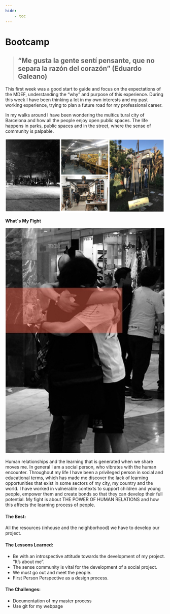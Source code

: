 ```yaml
---
hide:
    - toc
---
```


# Bootcamp

> ## “Me gusta la gente sentí pensante, que no separa la razón del corazón” (Eduardo Galeano)

This first week was a good start to guide and focus on the expectations of the MDEF, understanding the “why” and purpose of this experience. During this week I have been thinking a lot in my own interests and my past working experience, trying to plan a future road for my professional career.

In my walks around I have been wondering the multicultural city of Barcelona and how all the people enjoy open public spaces. The life happens in parks, public spaces and in the street, where the sense of community is palpable. 

![](../images/week01/bootcamp.jpg)
    
    
**What´s My Fight**

![](../images/week01/Imagen-myfight.jpg)

Human relationships and the learning that is generated when we share moves me. In general I am a social person, who vibrates with the human encounter. Throughout my life I have been a privileged person in social and educational terms, which has made me discover the lack of learning opportunities that exist in some sectors of my city, my country and the world. I have worked in vulnerable contexts to support children and young people, empower them and create bonds so that they can develop their full potential. 
My fight is about THE POWER OF HUMAN RELATIONS and how this affects the learning process of people. 


#### The Best: 
All the resources (inhouse and the neighborhood) we have to develop our project. 

#### The Lessons Learned:
-   Be with an introspective attitude towards the development of my project. “It’s about me”.
-   The sense community is vital for the development of a social project. 
-   We must go out and meet the people.
-   First Person Perspective as a design process.

#### The Challenges:
-   Documentation of my master process
-   Use git for my webpage 


